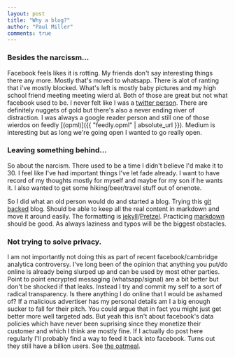 ```yaml
--- 
layout: post
title: "Why a blog?"
author: "Paul Miller"
comments: true
---
```


### Besides the narcissm...
Facebook feels likes it is rotting. My friends don't say interesting things there any more. Mostly that's moved to  whatsapp. There is alot of ranting that i've mostly blocked. What's left is mostly baby pictures and my high school friend meeting meeting wierd al. Both of those are great but not what facebook used to be. I never felt like I was a [twitter person](https://twitter.com/paulgmiller). There are definitely nuggets of gold but there's also a never ending river of distraction. I was always a google reader person and still one of those wierdos on feedly [(opml)]({{ "feedly.opml" | absolute_url }}). Medium is interesting but as long we're going open I wanted to go really open. 

### Leaving something behind...
So about the narcism. There used to be a time I didn't believe I'd make it to 30. I feel like I've had important things I've let fade already. I want to  have record of my thoughts mostly for myself and maybe for my son if he wants it. I also wanted to get some hiking/beer/travel stuff out of onenote. 

So I did what an old person would do and started a blog. Trying this [git backed](https://github.com/paulgmiller/paulgmiller.github.io.git) blog. Should be able to keep all the real content in markdown and move it around easily. The formatting is [jekyll](https://jekyllrb.com/jekyllrb.com)/[Pretzel](https://github.com/Code52/pretzel). Practicing [markdown](https://github.com/adam-p/markdown-here/wiki/Markdown-Cheatsheet#links) should be good. As always laziness and typos will be the biggest obstacles. 

### Not trying to solve privacy. 
I am not importantly not doing this as part of recent facebook/cambridge analytica controversy. I've long been of the opinion that anything you put/do online is already being slurped up and can be used by most other parties. Point to point encrypted messaging (whatsapp/signal) are a bit better but don't be shocked if that leaks. Instead I try and commit my self to a sort of radical transparency. Is there anything I do online that I would be ashamed of? If a malicious advertiser has my personal details am I a big enough sucker to fall for their pitch. You could argue that in fact you might just get better more well targeted ads.  But yeah this isn't about facebook's data policies which have never been suprising since they monetize their customer and which I think are mostly fine. If I actually do post here regularly I'll probably find a way to feed it back into facebook. Turns out they still have a billion users. See [the oatmeal](http://theoatmeal.com/comics/reaching_people).


